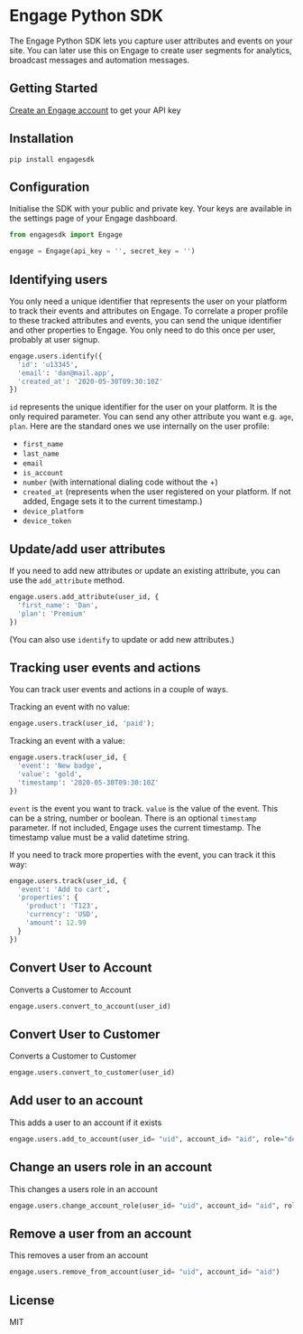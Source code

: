 # Engage Python SDK

The Engage Python SDK lets you capture user attributes and events on your site. You can later use this on Engage to create user segments for analytics, broadcast messages and automation messages.

## Getting Started

[Create an Engage account](https://engage.so/) to get your API key


## Installation

```ssh
pip install engagesdk
```

## Configuration

Initialise the SDK with your public and private key. Your keys are available in the settings page of your Engage dashboard.

```python
from engagesdk import Engage

engage = Engage(api_key = '', secret_key = '')

```

## Identifying users

You only need a unique identifier that represents the user on your platform to track their events and attributes on Engage. To correlate a proper profile to these tracked attributes and events, you can send the unique identifier and other properties to Engage. You only need to do this once per user, probably at user signup. 

```python
engage.users.identify({
  'id': 'u13345',
  'email': 'dan@mail.app',
  'created_at': '2020-05-30T09:30:10Z'
})
```

`id` represents the unique identifier for the user on your platform. It is the only required parameter. You can send any other attribute you want e.g. `age`, `plan`. Here are the standard ones we use internally on the user profile:
- `first_name`
- `last_name`
- `email`
- `is_account`
- `number` (with international dialing code without the +)
- `created_at` (represents when the user registered on your platform. If not added, Engage sets it to the current timestamp.)
- `device_platform`
- `device_token`


## Update/add user attributes

If you need to add new attributes or update an existing attribute, you can use the `add_attribute` method. 

```python
engage.users.add_attribute(user_id, {
  'first_name': 'Dan',
  'plan': 'Premium'
})
```

(You can also use `identify` to update or add new attributes.)

## Tracking user events and actions

You can track user events and actions in a couple of ways. 

Tracking an event with no value:

```python
engage.users.track(user_id, 'paid');
```

Tracking an event with a value:

```python
engage.users.track(user_id, {
  'event': 'New badge',
  'value': 'gold',
  'timestamp': '2020-05-30T09:30:10Z'
})
```

`event` is the event you want to track. `value` is the value of the event. This can be a string, number or boolean. There is an optional `timestamp` parameter. If not included, Engage uses the current timestamp. The timestamp value must be a valid datetime string.

If you need to track more properties with the event, you can track it this way:

```python
engage.users.track(user_id, {
  'event': 'Add to cart',
  'properties': {
    'product': 'T123',
    'currency': 'USD',
    'amount': 12.99
  }
})
```

## Convert User to Account

Converts a Customer to Account

```python
engage.users.convert_to_account(user_id)
```

## Convert User to Customer

Converts a Customer to Customer

```python
engage.users.convert_to_customer(user_id)
```

## Add user to an account

This adds a user to an account if it exists

```python
engage.users.add_to_account(user_id= "uid", account_id= "aid", role="developer")
```

## Change an users role in an account

This changes a users role in an account

```python
engage.users.change_account_role(user_id= "uid", account_id= "aid", role="admin")
```

## Remove a user from an account

This removes a user from an account

```python
engage.users.remove_from_account(user_id= "uid", account_id= "aid")
```

## License

MIT